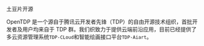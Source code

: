 土豆片开源

OpenTDP 是一个源自于腾讯云开发者先锋（TDP）的自由开源技术组织，首批开发者及用户均来自于 TDP 群。我们织致力于提供云端前沿应用，目前已经提供了多云资源管理系统`TDP-CLoud`和智能绘画接口平台`TDP-Aiart`。
